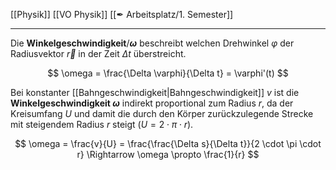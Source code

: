 [[Physik]] [[VO Physik]] [[✒ Arbeitsplatz/1. Semester]]

---

Die **Winkelgeschwindigkeit**/**$\omega$** beschreibt welchen Drehwinkel $\varphi$ der Radiusvektor $\vec{r}$ in der Zeit $\Delta t$ überstreicht.

$$
\omega = \frac{\Delta \varphi}{\Delta t} = \varphi'(t)
$$

Bei konstanter [[Bahngeschwindigkeit|Bahngeschwindigkeit]] $v$ ist die **Winkelgeschwindigkeit $\omega$** indirekt proportional zum Radius $r$, da der Kreisumfang $U$ und damit die durch den Körper zurückzulegende Strecke mit steigendem Radius $r$ steigt ($U = 2 \cdot \pi \cdot r$).

$$
\omega = \frac{v}{U} = \frac{\frac{\Delta s}{\Delta t}}{2 \cdot \pi \cdot r} \Rightarrow
\omega \propto \frac{1}{r}
$$